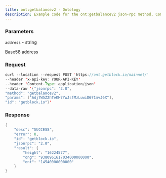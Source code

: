 ```yaml
---
title: ont:getbalancev2 - Ontology
description: Example code for the ont:getbalancev2 json-rpc method. Сomplete guide on how to use ont:getbalancev2 json-rpc in GetBlock.io Web3 documentation.
---
```


### Parameters


`address` - string

Base58 address

### Request

``` java
curl --location --request POST 'https://ont.getblock.io/mainnet/' 
--header 'x-api-key: YOUR-API-KEY' 
--header 'Content-Type: application/json' 
--data-raw '{"jsonrpc": "2.0",
"method": "getbalancev2",
"params": ["Adj7W5Z2hTeKH7YwJsfMzLuwiD671mvJ6X"],
"id": "getblock.io"}'
```

###  Response

``` java
{
    "desc": "SUCCESS",
    "error": 0,
    "id": "getblock.io",
    "jsonrpc": "2.0",
    "result": {
        "height": "16224577",
        "ong": "9380961617034000000000",
        "ont": "14540000000000"
    }
}
```

